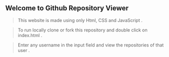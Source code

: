 ## Welcome to Github Repository Viewer

> This website is made using only Html, CSS and JavaScript .

> To run locally clone or fork this repository and double click on index.html .

> Enter any username in the input field and view the repositories of that user .
